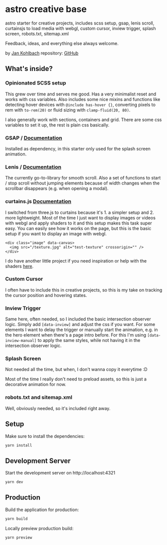 # astro creative base

astro starter for creative projects, includes scss setup, gsap, lenis scroll, curtainsjs to load media with webgl, custom cursor, inview trigger, splash screen, robots.txt, sitemap.xml

Feedback, ideas, and everything else always welcome.

by [Jan Kohlbach](https://jankohlbach.com)
repository: [GitHub](https://github.com/jankohlbach/astro-creative-base)

## What's inside?

### Opinionated SCSS setup

This grew over time and serves me good. Has a very minimalist reset and works with css variables. Also includes some nice mixins and functions like detecting hover devices with ```@include has-hover {}```, converting pixels to rem with ```to-rem(20)``` or fluid sizing with ```clamp-fluid(20, 80)```.

I also generally work with sections, containers and grid. There are some css variables to set it up, the rest is plain css basically.

### GSAP / [Documentation](https://gsap.com/docs/v3/)

Installed as dependency, in this starter only used for the splash screen animation.

### Lenis / [Documentation](https://github.com/darkroomengineering/lenis/blob/main/README.md)

The currently go-to-library for smooth scroll. Also a set of functions to start / stop scroll without jumping elements because of width changes when the scrollbar disappears (e.g. when opening a modal).

### curtains.js [Documentation](https://www.curtainsjs.com/documentation.html)

I switched from three.js to curtains because it's 1. a simpler setup and 2. more lightweight. Most of the time I just want to display images or videos with webgl and apply shaders to it and this setup makes this task super easy. You can easily see how it works on the page, but this is the basic setup if you want to display an image with webgl.
```
<div class="image" data-canvas>
  <img src="/texture.jpg" alt="test-texture" crossorigin="" />
</div>
```
I do have another little project if you need inspiration or help with the shaders [here](https://real-world-shader.jankohlbach.com/).

### Custom Cursor

I often have to include this in creative projects, so this is my take on tracking the cursor position and hovering states.

### Inview Trigger

Same here, often needed, so I included the basic intersection observer logic. Simply add ```[data-inview]``` and adjust the css if you want. For some elements I want to delay the trigger or manually start the animation, e.g. in the hero element when there's a page intro before. For this I'm using ```[data-inview-manual]``` to apply the same styles, while not having it in the intersection observer logic.

### Splash Screen

Not needed all the time, but when, I don't wanna copy it everytime :D

Most of the time I really don't need to preload assets, so this is just a decorative animation for now.

### robots.txt and sitemap.xml

Well, obviously needed, so it's included right away.

## Setup

Make sure to install the dependencies:

```bash
yarn install
```

## Development Server

Start the development server on http://localhost:4321

```bash
yarn dev
```

## Production

Build the application for production:

```bash
yarn build
```

Locally preview production build:

```bash
yarn preview
```
